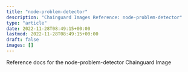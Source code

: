 ```yaml
---
title: "node-problem-detector"
description: "Chainguard Images Reference: node-problem-detector"
type: "article"
date: 2022-11-28T08:49:15+00:00
lastmod: 2022-11-28T08:49:15+00:00
draft: false
images: []
---
```


Reference docs for the node-problem-detector Chainguard Image
